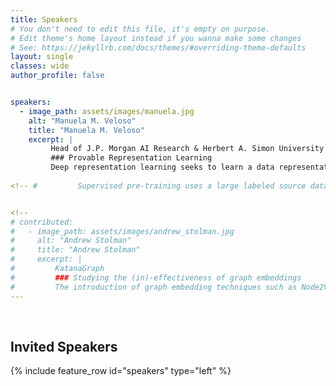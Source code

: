 ```yaml
---
title: Speakers
# You don't need to edit this file, it's empty on purpose.
# Edit theme's home layout instead if you wanna make some changes
# See: https://jekyllrb.com/docs/themes/#overriding-theme-defaults
layout: single
classes: wide
author_profile: false


speakers:
  - image_path: assets/images/manuela.jpg
    alt: "Manuela M. Veloso"
    title: "Manuela M. Veloso"
    excerpt: |
         Head of J.P. Morgan AI Research & Herbert A. Simon University Professor in the School of Computer Science at Carnegie Mellon University
         ### Provable Representation Learning
         Deep representation learning seeks to learn a data representation that transfers to downstream tasks. In this talk, we study two forms of representation learning: supervised pre-training and self-supervised learning.
         
<!-- #         Supervised pre-training uses a large labeled source dataset to learn a representation, then trains a classifier on top of the representation. We prove that supervised pre-training can pool the data from all source tasks to learn a good representation which transfers to downstream tasks with few labeled examples. -->


<!-- 
# contributed:
#   - image_path: assets/images/andrew_stolman.jpg
#     alt: "Andrew Stolman"
#     title: "Andrew Stolman"
#     excerpt: |
#         KatanaGraph
#         ### Studying the (in)-effectiveness of graph embeddings
#         The introduction of graph embedding techniques such as Node2Vec has led to a number of new architectures for various graph-based machine learning tasks. Although this has generated many exciting new results, there has been little principled investigation into the fundamental limits of these methods. We investigate some potential limitations of popular embedding methods as they pertain to real world graphs. Real graphs are often sparse, and yet they exhibit a high density of triangles and community structure. We show that a class of embedding methods cannot satisfyingly represent such sparse, triangle-dense graphs. We complement this theoretical result with an analysis of how this effects performance on the downstream tasks of community detection and link prediction by comparing the performance of unsupervised state-of-the-art embedding techniques against simpler non-embedding based models. -->
---
```

<br/>

## Invited Speakers

<section class="invited-speakers">
{% include feature_row id="speakers" type="left" %}
</section>


<!-- <section class="invited-speakers">
{% include feature_row id="contributed" type="left" %}
</section> -->



